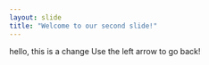 ```yaml
---
layout: slide
title: "Welcome to our second slide!"
---
```

hello, this is a change
Use the left arrow to go back!
